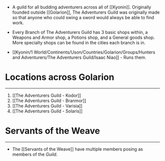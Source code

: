 - A guild for all budding adventurers across all of [[Kyonin]]. Originally founded outside [[Golarion]], The Adventurers Guild was originally made so that anyone who could swing a sword would always be able to find work. 

- Every Branch of The Adventurers Guild has 3 basic shops within, a Weapons and Armor shop, a Potions shop, and a General goods shop. More specialty shops can be found in the cities each branch is in.

- [[Kyonin/1 World/Continents/Uson/Countries/Golarion/Groups/Hunters and Adventurers/The Adventurers Guild/Isaac Niao]] -  Runs them.

# Locations across Golarion
---
1. [[The Adventurers Guild - Kodor]]
2. [[The Adventurers Guild - Branmor]]
3. [[The Adventurers Guild - Varisia]]
4. [[The Adventurers Guild - Solaris]] 

# Servants of the Weave
---
- The [[Servants of the Weave]] have multiple members posing as members of the *Guild*.